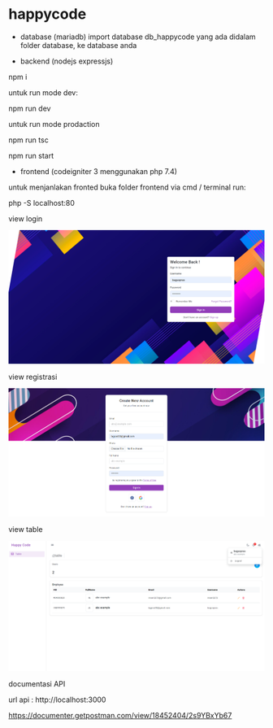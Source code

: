 # happycode
- database (mariadb)
import database db_happycode yang ada didalam folder database, ke database anda

- backend (nodejs expressjs)

npm i

untuk run mode dev:

npm run dev

untuk run mode prodaction

npm run tsc

npm run start

- frontend (codeigniter 3 menggunakan php 7.4)

untuk menjanlakan fronted buka folder frontend via cmd / terminal run:

php -S localhost:80

view login

![Alt text](login.png)

view registrasi

![Alt text](regis.png)

view table

![Alt text](table.png)


documentasi API

url api :  http://localhost:3000

https://documenter.getpostman.com/view/18452404/2s9YBxYb67